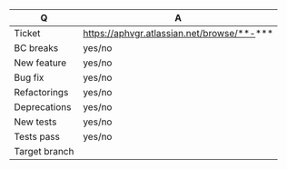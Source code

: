 | Q             | A
| ------------- | ---
| Ticket        | https://aphvgr.atlassian.net/browse/**-***   <!-- replace by ticket Id -->
| BC breaks     | yes/no
| New feature   | yes/no
| Bug fix       | yes/no
| Refactorings  | yes/no
| Deprecations  | yes/no
| New tests     | yes/no
| Tests pass    | yes/no
| Target branch | <!-- replace by target branch name -->

<!--
Write a short README entry for your feature/bugfix here (replace this comment block.)
This will help people understand your PR and can be used as a start of the Doc PR.
-->